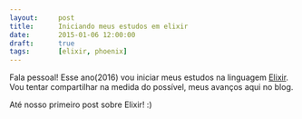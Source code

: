 ```yaml
---
layout:     post
title:      Iniciando meus estudos em elixir
date:       2015-01-06 12:00:00
draft:      true
tags:       [elixir, phoenix]
---
```


Fala pessoal! Esse ano(2016) vou iniciar meus estudos na linguagem [Elixir](http://elixir-lang.org/).
Vou tentar compartilhar na medida do possível, meus avanços aqui no blog.

Até nosso primeiro post sobre Elixir! :)
